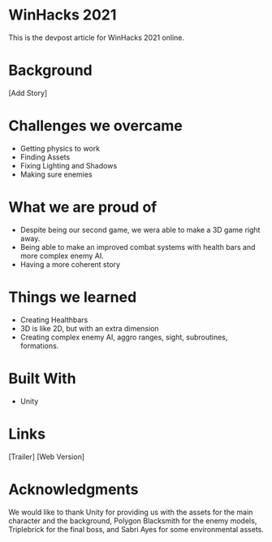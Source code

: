 # WinHacks 2021
This is the devpost article for WinHacks 2021 online.
# Background
[Add Story]

# Challenges we overcame
* Getting physics to work
* Finding Assets
* Fixing Lighting and Shadows
* Making sure enemies

# What we are proud of
* Despite being our second game, we wera able to make a 3D game right away.
* Being able to make an improved combat systems with health bars and more complex enemy AI.
* Having a more coherent story

# Things we learned
* Creating Healthbars
* 3D is like 2D, but with an extra dimension
* Creating complex enemy AI, aggro ranges, sight, subroutines, formations.

# Built With
* Unity
  
# Links
[Trailer]
[Web Version]

# Acknowledgments
We would like to thank Unity for providing us with the assets for the main character and the background, Polygon Blacksmith for the enemy models, Triplebrick for the final boss, and Sabri Ayes for some environmental assets.
